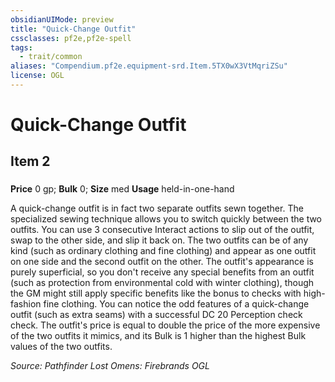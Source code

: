 ```yaml
---
obsidianUIMode: preview
title: "Quick-Change Outfit"
cssclasses: pf2e,pf2e-spell
tags:
  - trait/common
aliases: "Compendium.pf2e.equipment-srd.Item.5TX0wX3VtMqriZSu"
license: OGL
---
```

# Quick-Change Outfit
## Item 2
### 


**Price** 0 gp; 
**Bulk** 0; **Size** med
**Usage** held-in-one-hand

A quick-change outfit is in fact two separate outfits sewn together. The specialized sewing technique allows you to switch quickly between the two outfits. You can use 3 consecutive Interact actions to slip out of the outfit, swap to the other side, and slip it back on. The two outfits can be of any kind (such as ordinary clothing and fine clothing) and appear as one outfit on one side and the second outfit on the other. The outfit's appearance is purely superficial, so you don't receive any special benefits from an outfit (such as protection from environmental cold with winter clothing), though the GM might still apply specific benefits like the bonus to checks with high-fashion fine clothing. You can notice the odd features of a quick-change outfit (such as extra seams) with a successful DC 20 Perception check check. The outfit's price is equal to double the price of the more expensive of the two outfits it mimics, and its Bulk is 1 higher than the highest Bulk values of the two outfits.

*Source: Pathfinder Lost Omens: Firebrands*
*OGL*